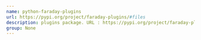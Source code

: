 ```yaml
---
name: python-faraday-plugins
url: https://pypi.org/project/faraday-plugins/#files
description: plugins package. URL : https://pypi.org/project/faraday-plugins/#files Groups : None
group: None
---
```

